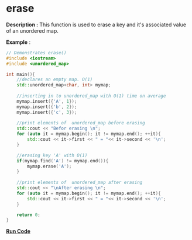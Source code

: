 # erase

**Description :** This function is used to erase a key and it's associated value of an unordered map.

**Example** :

```cpp
// Demonstrates erase() 
#include <iostream>
#include <unordered_map>

int main(){
    //declares an empty map. O(1)
    std::unordered_map<char, int> mymap; 
    
    //inserting in to unordered_map with O(1) time on average
    mymap.insert({'A', 1});
    mymap.insert({'b', 2});
    mymap.insert({'c', 3});
  
    //print elements of  unordered_map before erasing
    std::cout << "Befor erasing \n";
    for (auto it = mymap.begin(); it != mymap.end(); ++it){ 
        std::cout << it->first << " = "<< it->second << '\n'; 
    }

    //erasing key 'A' with O(1)
    if(mymap.find('A') != mymap.end()){
        mymap.erase('A');
    }
   
    //print elements of  unordered_map after erasing
    std::cout << "\nAfter erasing \n";
    for (auto it = mymap.begin(); it != mymap.end(); ++it){ 
        std::cout << it->first << " = "<< it->second << '\n'; 
    }

    return 0;
}

```
**[Run Code](https://rextester.com/ZJYQ91403)**
